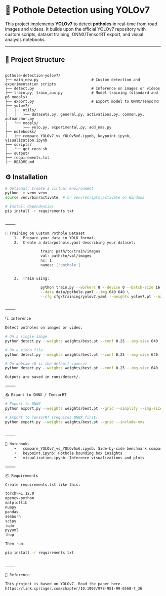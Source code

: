 
# 🚧 Pothole Detection using YOLOv7

This project implements **YOLOv7** to detect **potholes** in real-time from road images and videos. It builds upon the official YOLOv7 repository with custom scripts, dataset training, ONNX/TensorRT export, and visual analysis notebooks.

---

## 📂 Project Structure
<pre><code>
pothole-detection-yolov7/
├── main_new.py                        # Custom detection and experimentation scripts
├── detect.py                          # Inference on images or videos
├── train.py, train_aux.py             # Model training (standard and p6 models)
├── export.py                          # Export model to ONNX/TensorRT
├── yolov7/
│   ├── utils/
│   │   ├── datasets.py, general.py, activations.py, common.py, autoanchor.py
│   └── models/
│       ├── yolo.py, experimental.py, add_nms.py
├── notebooks/
│   ├── compare_YOLOv7_vs_YOLOv5x6.ipynb, keypoint.ipynb, visualization.ipynb
├── scripts/
│   └── get_coco.sh
├── output/
├── requirements.txt
├── README.md
</code></pre>


## ⚙️ Installation

```bash
# Optional: Create a virtual environment
python -m venv venv
source venv/bin/activate  # or venv\Scripts\activate on Windows

# Install dependencies
pip install -r requirements.txt


⸻

🧠 Training on Custom Pothole Dataset
	1.	Prepare your data in YOLO format.
	2.	Create a data/pothole.yaml describing your dataset:

                train: path/to/train/images
                val: path/to/val/images
                nc: 1
                names: ['pothole']


	3.	Train using:

                python train.py --workers 8 --device 0 --batch-size 16 \
                --data data/pothole.yaml --img 640 640 \
                --cfg cfg/training/yolov7.yaml --weights yolov7.pt --name pothole_yolov7


⸻

🔍 Inference

Detect potholes on images or video:

# On a single image
python detect.py --weights weights/best.pt --conf 0.25 --img-size 640 --source input/image.jpg

# On a video file
python detect.py --weights weights/best.pt --conf 0.25 --img-size 640 --source input/road.mp4

# On webcam (0 is the default camera)
python detect.py --weights weights/best.pt --conf 0.25 --img-size 640 --source 0

Outputs are saved in runs/detect/.

⸻

📤 Export to ONNX / TensorRT

# Export to ONNX
python export.py --weights weights/best.pt --grid --simplify --img-size 640 640

# Export to TensorRT (requires ONNX first)
python export.py --weights weights/best.pt --grid --include-nms


⸻

📒 Notebooks
	•	compare_YOLOv7_vs_YOLOv5x6.ipynb: Side-by-side benchmark comparisons
	•	keypoint.ipynb: Pothole bounding box insights
	•	visualization.ipynb: Inference visualizations and plots

⸻

📦 Requirements

Create requirements.txt like this:

torch>=1.12.0
opencv-python
matplotlib
numpy
pandas
seaborn
scipy
tqdm
pyyaml
thop

Then run:

pip install -r requirements.txt


⸻

🔗 Reference

This project is based on YOLOv7. Read the paper here.
https://link.springer.com/chapter/10.1007/978-981-99-6568-7_36


